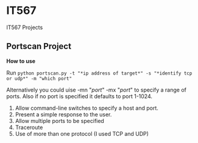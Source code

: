 # IT567
IT567 Projects
## Portscan Project
**How to use**

Run `python portscan.py -t "*ip address of target*" -s "*identify tcp or udp*" -m "which port"`

Alternatively you could uise -mn "*port*" -mx "*port*" to specify a range of ports. Also if no port is specified it defaults to port 1-1024.

1. Allow command-line switches to specify a host and port.
2. Present a simple response to the user.
3. Allow multiple ports to be specified
4. Traceroute
5. Use of more than one protocol (I used TCP and UDP)


